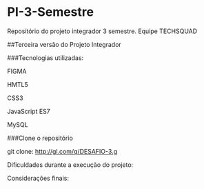 # PI-3-Semestre
Repositório do projeto integrador 3 semestre. Equipe TECHSQUAD

##Terceira versão do Projeto Integrador

###Tecnologias utilizadas:

FIGMA

HMTL5

CSS3

JavaScript ES7

MySQL

###Clone o repositório

git clone: http://gl.com/q/DESAFIO-3.g

Dificuldades durante a execução do projeto:



Considerações finais:

